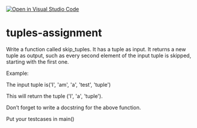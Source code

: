 [![Open in Visual Studio Code](https://classroom.github.com/assets/open-in-vscode-c66648af7eb3fe8bc4f294546bfd86ef473780cde1dea487d3c4ff354943c9ae.svg)](https://classroom.github.com/online_ide?assignment_repo_id=9408198&assignment_repo_type=AssignmentRepo)
# tuples-assignment

Write a function called skip_tuples.
It has a tuple as input. 
It returns a new tuple as output, 
such as every second element of the input tuple is skipped, 
starting with the first one. 

Example:

The input tuple is('I', 'am', 'a', 'test', 'tuple')

This will return the tuple ('I', 'a', 'tuple').

Don’t forget to write a docstring for the above function.

Put your testcases in main()
